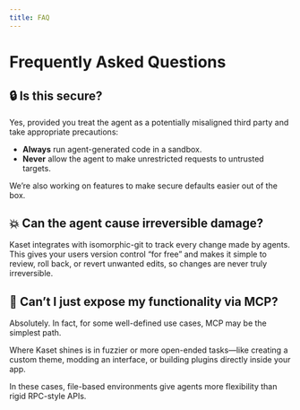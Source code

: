 ```yaml
---
title: FAQ
---
```


# Frequently Asked Questions

## 🔒 Is this secure?

Yes, provided you treat the agent as a potentially misaligned third party and take appropriate precautions:

- **Always** run agent-generated code in a sandbox.
- **Never** allow the agent to make unrestricted requests to untrusted targets.

We’re also working on features to make secure defaults easier out of the box.

## 💥 Can the agent cause irreversible damage?

Kaset integrates with isomorphic-git to track every change made by agents.
This gives your users version control “for free” and makes it simple to review, roll back, or revert unwanted edits, so changes are never truly irreversible.

## 🔌 Can’t I just expose my functionality via MCP?

Absolutely. In fact, for some well-defined use cases, MCP may be the simplest path.

Where Kaset shines is in fuzzier or more open-ended tasks—like creating a custom theme, modding an interface, or building plugins directly inside your app.

In these cases, file-based environments give agents more flexibility than rigid RPC-style APIs.
